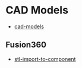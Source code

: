 # CAD Models
* [cad-models](https://github.com/luxonis/depthai-hardware/tree/master/DM9095_OAK-D-LITE_DepthAI_USB3C)

## Fusion360
* [stl-import-to-component](https://www.youtube.com/watch?v=CeMHqa9Pxn8)